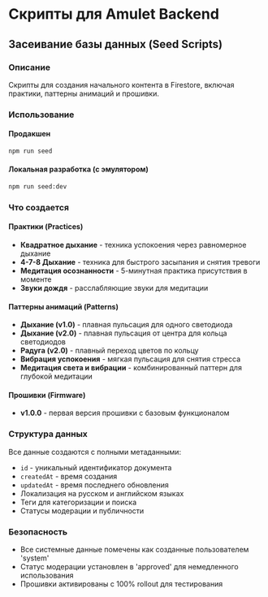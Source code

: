 # Скрипты для Amulet Backend

## Засеивание базы данных (Seed Scripts)

### Описание
Скрипты для создания начального контента в Firestore, включая практики, паттерны анимаций и прошивки.

### Использование

#### Продакшен
```bash
npm run seed
```

#### Локальная разработка (с эмулятором)
```bash
npm run seed:dev
```

### Что создается

#### Практики (Practices)
- **Квадратное дыхание** - техника успокоения через равномерное дыхание
- **4-7-8 Дыхание** - техника для быстрого засыпания и снятия тревоги  
- **Медитация осознанности** - 5-минутная практика присутствия в моменте
- **Звуки дождя** - расслабляющие звуки для медитации

#### Паттерны анимаций (Patterns)
- **Дыхание (v1.0)** - плавная пульсация для одного светодиода
- **Дыхание (v2.0)** - плавная пульсация от центра для кольца светодиодов
- **Радуга (v2.0)** - плавный переход цветов по кольцу
- **Вибрация успокоения** - мягкая пульсация для снятия стресса
- **Медитация света и вибрации** - комбинированный паттерн для глубокой медитации

#### Прошивки (Firmware)
- **v1.0.0** - первая версия прошивки с базовым функционалом

### Структура данных

Все данные создаются с полными метаданными:
- `id` - уникальный идентификатор документа
- `createdAt` - время создания
- `updatedAt` - время последнего обновления
- Локализация на русском и английском языках
- Теги для категоризации и поиска
- Статусы модерации и публичности

### Безопасность

- Все системные данные помечены как созданные пользователем 'system'
- Статус модерации установлен в 'approved' для немедленного использования
- Прошивки активированы с 100% rollout для тестирования
